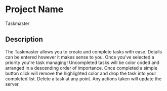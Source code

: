 # Project Name

Taskmaster

## Description

The Taskmaster allows you to create and complete tasks with ease.  Details can be entered however it makes sense to you.  Once you've selected a priority you're task managing!  Uncompleted tasks will be color coded and arranged in a descending order of importance. Once completed a simple button click will remove the highlighted color and drop the task into your completed list.  Delete a task at any point.  Any actions taken will update the server.

